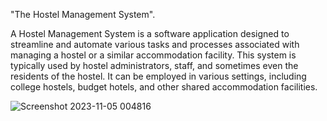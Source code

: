 "The Hostel Management System".

A Hostel Management System is a software application designed to streamline and automate various tasks and processes associated with managing a hostel or a similar accommodation facility. This system is typically used by hostel administrators, staff, and sometimes even the residents of the hostel. It can be employed in various settings, including college hostels, budget hotels, and other shared accommodation facilities.

![Screenshot 2023-11-05 004816](https://github.com/Tushargoyal23/Hostel_Mgmt/assets/98150017/17f2a293-4b26-4806-8bf9-6e4e627b5215)
